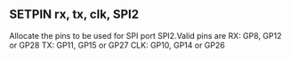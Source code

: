 ## SETPIN rx, tx, clk, SPI2

Allocate the pins to be used for SPI port SPI2.Valid pins are RX: GP8, GP12 or GP28 TX: GP11, GP15 or GP27 CLK: GP10, GP14 or GP26